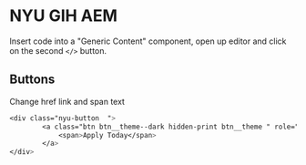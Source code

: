 # NYU GIH AEM

Insert code into a "Generic Content" component, open up editor and click on the second `</>` button.

Buttons
-------
Change href link and span text
```css
<div class="nyu-button  ">
        <a class="btn btn__theme--dark hidden-print btn__theme " role="button" href="http://www.nyu.edu/admissions/summer-sessions/summer-abroad/programs/summer-in-dublin.html" target="_blank">
            <span>Apply Today</span>
        </a>
</div>
```
